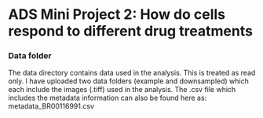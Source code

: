 # ADS Mini Project 2: How do cells respond to different drug treatments
### Data folder

The data directory contains data used in the analysis. This is treated as read only. I have uploaded two data folders (example and downsampled) which each include the images (.tiff) used in the analysis. The .csv file which includes the metadata information can also be found here as: metadata_BR00116991.csv
